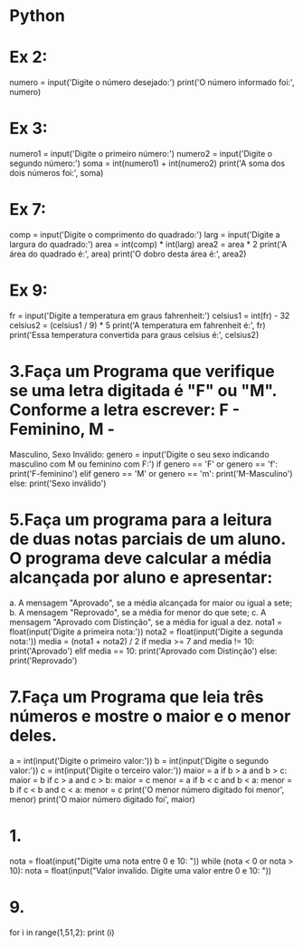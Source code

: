 # Python
# Ex 2:

numero = input('Digite o número desejado:')
 print('O número informado foi:', numero)

# Ex 3:

numero1 = input('Digite o primeiro número:')
numero2 = input('Digite o segundo número:')
soma = int(numero1) + int(numero2)
print('A soma dos dois números foi:', soma)

# Ex 7:

comp = input('Digite o comprimento do quadrado:')
larg = input('Digite a largura do quadrado:')
area = int(comp) * int(larg)
area2 =  area * 2
print('A área do quadrado é:', area)
print('O dobro desta área é:', area2)

# Ex 9:

fr = input('Digite a temperatura em graus fahrenheit:')
celsius1 = int(fr) - 32
celsius2 = (celsius1 / 9) * 5
print('A temperatura em fahrenheit é:', fr)
print('Essa temperatura convertida para graus celsius é:', celsius2)

# 3.Faça um Programa que verifique se uma letra digitada é "F" ou "M". Conforme a letra escrever: F - Feminino, M - 
Masculino, Sexo Inválido:
genero = input('Digite o seu sexo indicando masculino com M ou feminino com F:')
if genero == 'F' or genero == 'f':
    print('F-feminino')
elif genero == 'M' or genero == 'm':
    print('M-Masculino')
else:
    print('Sexo inválido')

# 5.Faça um programa para a leitura de duas notas parciais de um aluno. O programa deve calcular a média alcançada por aluno e apresentar:
a.	A mensagem "Aprovado", se a média alcançada for maior ou igual a sete;
b.	A mensagem "Reprovado", se a média for menor do que sete;
c.	A mensagem "Aprovado com Distinção", se a média for igual a dez.
nota1 = float(input('Digite a primeira nota:'))
nota2 = float(input('Digite a segunda nota:'))
media = (nota1 + nota2) / 2
if media >= 7 and media != 10:
    print('Aprovado')
elif media == 10:
    print('Aprovado com Distinção')
else:
    print('Reprovado')


# 7.Faça um Programa que leia três números e mostre o maior e o menor deles.
a = int(input('Digite o primeiro valor:'))
b = int(input('Digite o segundo valor:'))
c = int(input('Digite o terceiro valor:'))
maior = a
if b > a and b > c:
    maior = b
if c > a and c > b:
    maior = c
menor = a
if b < c and b < a:
    menor = b
if c < b and c < a:
    menor = c
print('O menor número digitado foi menor', menor)
print('O maior número digitado foi', maior)

# 1.

nota = float(input("Digite uma nota entre 0 e 10: "))
while (nota < 0 or nota > 10):
    nota = float(input("Valor invalido. Digite uma valor entre 0 e 10: "))
# 9.
for i in range(1,51,2):
    print (i)
